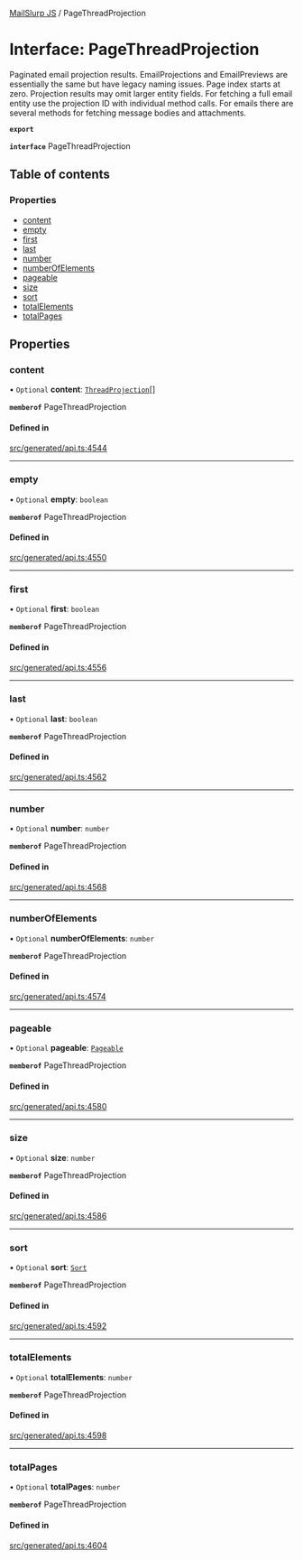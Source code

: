 [MailSlurp JS](../README.md) / PageThreadProjection

# Interface: PageThreadProjection

Paginated email projection results. EmailProjections and EmailPreviews are essentially the same but have legacy naming issues. Page index starts at zero. Projection results may omit larger entity fields. For fetching a full email entity use the projection ID with individual method calls. For emails there are several methods for fetching message bodies and attachments.

**`export`**

**`interface`** PageThreadProjection

## Table of contents

### Properties

- [content](PageThreadProjection.md#content)
- [empty](PageThreadProjection.md#empty)
- [first](PageThreadProjection.md#first)
- [last](PageThreadProjection.md#last)
- [number](PageThreadProjection.md#number)
- [numberOfElements](PageThreadProjection.md#numberofelements)
- [pageable](PageThreadProjection.md#pageable)
- [size](PageThreadProjection.md#size)
- [sort](PageThreadProjection.md#sort)
- [totalElements](PageThreadProjection.md#totalelements)
- [totalPages](PageThreadProjection.md#totalpages)

## Properties

### content

• `Optional` **content**: [`ThreadProjection`](ThreadProjection.md)[]

**`memberof`** PageThreadProjection

#### Defined in

[src/generated/api.ts:4544](https://github.com/mailslurp/mailslurp-client/blob/113e801/src/generated/api.ts#L4544)

___

### empty

• `Optional` **empty**: `boolean`

**`memberof`** PageThreadProjection

#### Defined in

[src/generated/api.ts:4550](https://github.com/mailslurp/mailslurp-client/blob/113e801/src/generated/api.ts#L4550)

___

### first

• `Optional` **first**: `boolean`

**`memberof`** PageThreadProjection

#### Defined in

[src/generated/api.ts:4556](https://github.com/mailslurp/mailslurp-client/blob/113e801/src/generated/api.ts#L4556)

___

### last

• `Optional` **last**: `boolean`

**`memberof`** PageThreadProjection

#### Defined in

[src/generated/api.ts:4562](https://github.com/mailslurp/mailslurp-client/blob/113e801/src/generated/api.ts#L4562)

___

### number

• `Optional` **number**: `number`

**`memberof`** PageThreadProjection

#### Defined in

[src/generated/api.ts:4568](https://github.com/mailslurp/mailslurp-client/blob/113e801/src/generated/api.ts#L4568)

___

### numberOfElements

• `Optional` **numberOfElements**: `number`

**`memberof`** PageThreadProjection

#### Defined in

[src/generated/api.ts:4574](https://github.com/mailslurp/mailslurp-client/blob/113e801/src/generated/api.ts#L4574)

___

### pageable

• `Optional` **pageable**: [`Pageable`](Pageable.md)

**`memberof`** PageThreadProjection

#### Defined in

[src/generated/api.ts:4580](https://github.com/mailslurp/mailslurp-client/blob/113e801/src/generated/api.ts#L4580)

___

### size

• `Optional` **size**: `number`

**`memberof`** PageThreadProjection

#### Defined in

[src/generated/api.ts:4586](https://github.com/mailslurp/mailslurp-client/blob/113e801/src/generated/api.ts#L4586)

___

### sort

• `Optional` **sort**: [`Sort`](Sort.md)

**`memberof`** PageThreadProjection

#### Defined in

[src/generated/api.ts:4592](https://github.com/mailslurp/mailslurp-client/blob/113e801/src/generated/api.ts#L4592)

___

### totalElements

• `Optional` **totalElements**: `number`

**`memberof`** PageThreadProjection

#### Defined in

[src/generated/api.ts:4598](https://github.com/mailslurp/mailslurp-client/blob/113e801/src/generated/api.ts#L4598)

___

### totalPages

• `Optional` **totalPages**: `number`

**`memberof`** PageThreadProjection

#### Defined in

[src/generated/api.ts:4604](https://github.com/mailslurp/mailslurp-client/blob/113e801/src/generated/api.ts#L4604)
